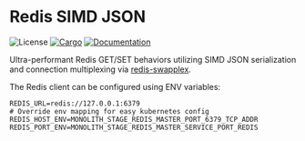# Redis SIMD JSON

![License](https://img.shields.io/badge/license-MIT-green.svg)
[![Cargo](https://img.shields.io/crates/v/redis-simd-json.svg)](https://crates.io/crates/redis-simd-json)
[![Documentation](https://docs.rs/redis-simd-json/badge.svg)](https://docs.rs/redis-simd-json)


Ultra-performant Redis GET/SET behaviors utilizing SIMD JSON serialization and connection multiplexing via [redis-swapplex](https://crates.io/crates/redis-swapplex).

The Redis client can be configured using ENV variables:

```
REDIS_URL=redis://127.0.0.1:6379
# Override env mapping for easy kubernetes config
REDIS_HOST_ENV=MONOLITH_STAGE_REDIS_MASTER_PORT_6379_TCP_ADDR
REDIS_PORT_ENV=MONOLITH_STAGE_REDIS_MASTER_SERVICE_PORT_REDIS
```
